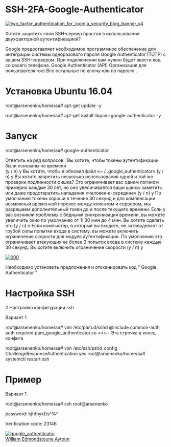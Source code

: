 # SSH-2FA-Google-Authenticator
<a href="https://ibb.co/e6RSWy"><img src="https://preview.ibb.co/dTsedd/two_factor_authentication_for_joomla_security_blog_banner_v4.jpg" alt="two_factor_authentication_for_joomla_security_blog_banner_v4" border="0"></a>

Хотите защитить свой SSH-сервер простой в использовании двухфакторной аутентификацией?

Google предоставляет необходимое программное обеспечение для интеграции системы одноразового пароля Google Authenticator (TOTP) с вашим SSH-сервером. При подключении вам нужно будет ввести код со своего телефона.
Google Authenticator (API)
Организация для пользователя root 
Все остальные по ключу или по паролю .

# Установка Ubuntu 16.04

root@arsenenko/home/aa# apt-get update -y

root@arsenenko/home/aa# apt-get install libpam-google-authenticator -y

# Запуск

root@arsenenko/home/aa# google-authenticator
     
Ответить на ряд вопросов :
Вы хотите, чтобы токены аутентификации были основаны на времени    
(y / n) y
Вы хотите, чтобы я обновил файл «~ / .google_authenticator» (y / n) y
Вы хотите запретить несколько использования одной и той же проверки подлинности
фишка? Это ограничивает вас одним логином примерно каждые 30 лет, но оно увеличивается
ваши шансы заметить или даже предотвратить нападения «человек-в-середине» (y / n) y
По умолчанию токены хороши в течение 30 секунд и для компенсации
возможный временной перекос между клиентом и сервером, мы разрешаем дополнительный
токен до и после текущего времени. Если у вас возникли проблемы с бедными
синхронизация времени, вы можете увеличить окно по умолчанию
от 1: 30 мин до 4 мин. Вы хотите сделать это (y / n) n
Если компьютер, в который вы входите, не затвердевает от грубой силы
попытки входа в систему, вы можете включить ограничение скорости для модуля аутентификации.
По умолчанию это ограничивает атакующих не более 3 попыток входа в систему каждые 30 секунд.
Вы хотите включить ограничение скорости (y / n) y







<a href="https://ibb.co/db5kjJ"><img src="https://preview.ibb.co/dV5UBy/000.png" alt="000" border="0"></a>

Необходимо установить предложения и отсканировать код " Google Authenticator " 














# Настройка SSH

2 Настройка конфигурации ssh

Вариант 1

root@arsenenko/home/aa# vim /etc/pam.d/sshd
@include common-auth   
auth required pam_google_authenticator.so <<<-- Эта строчка в конец конфига 

root@arsenenko/home/aa#  vim /etc/ssh/sshd_config
ChallengeResponseAuthentication yes
root@arsenenko/home/aa#  systemctl restart ssh



# Пример 

Вариант 1

root@arsenenko/home/aa# ssh root@arsenenko

 password: kjfdhykf)s^%^

 Verification code: 23146


<a href="https://imgbb.com/"><img src="https://image.ibb.co/fKGuTd/google_authenticator.jpg" alt="google_authenticator" border="0"></a><br /><a target='_blank' href='https://poetandpoem.com/William-Edmondstoune-Aytoun'>William Edmondstoune Aytoun</a><br />



